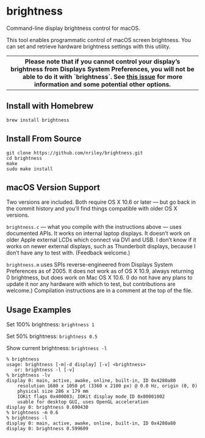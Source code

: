 brightness
==========

Command-line display brightness control for macOS.

This tool enables programmatic control of macOS screen brightness. You can set and retrieve hardware brightness settings with this utility.

<table><tr><th>
	Please note that if you cannot control your display’s brightness from Displays System Preferences, you will not be able to do it with `brightness`. See <a href="https://github.com/nriley/brightness/issues/11">this issue</a> for more information and some potential other options.
</th></tr></table>

Install with Homebrew
--------------------

```brew install brightness```

Install From Source
------------------

```shell
git clone https://github.com/nriley/brightness.git
cd brightness
make
sudo make install
```

macOS Version Support
---------------------

Two versions are included.  Both require OS X 10.6 or later — but go back in the commit history and you’ll find things compatible with older OS X versions.

`brightness.c` — what you compile with the instructions above — uses documented APIs.  It works on internal laptop displays.  It doesn’t work on older Apple external LCDs which connect via DVI and USB.  I don’t know if it works on newer external displays, such as Thunderbolt displays, because I don’t have any to test with.  (Feedback welcome.)

`brightness.m` uses SPIs reverse-engineered from Displays System Preferences as of 2005.  It does not work as of OS X 10.9, always returning 0 brightness, but does work on Mac OS X 10.6.  (I do not have any plans to update it nor any hardware with which to test, but contributions are welcome.)  Compilation instructions are in a comment at the top of the file.

Usage Examples
-------

Set 100% brightness: ```brightness 1```

Set 50% brightness: ```brightness 0.5```

Show current brightness: ```brightness -l```

````
% brightness
usage: brightness [-m|-d display] [-v] <brightness>
   or: brightness -l [-v]
% brightness -lv
display 0: main, active, awake, online, built-in, ID 0x4280a80
	resolution 1680 x 1050 pt (3360 x 2100 px) @ 0.0 Hz, origin (0, 0)
	physical size 286 x 179 mm
	IOKit flags 0x400003; IOKit display mode ID 0x80001002
	usable for desktop GUI, uses OpenGL acceleration
display 0: brightness 0.690430
% brightness -m 0.6
% brightness -l    
display 0: main, active, awake, online, built-in, ID 0x4280a80
display 0: brightness 0.599609
````
